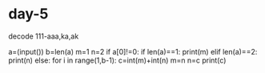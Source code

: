 # day-5
decode 111-aaa,ka,ak

a=(input())
b=len(a)
m=1
n=2
if a[0]!=0:
    if len(a)==1:
        print(m)
    elif len(a)==2:
        print(n)
    else:
        for i in range(1,b-1):
            c=int(m)+int(n)
            m=n
            n=c
        print(c)
